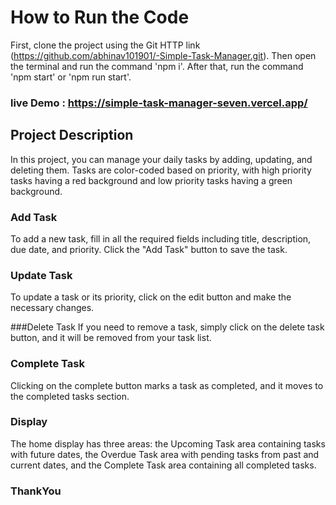 # How to Run the Code
First, clone the project using the Git HTTP link (https://github.com/abhinav101901/-Simple-Task-Manager.git). Then open the terminal and run the command 'npm i'. After that, run the command 'npm start' or 'npm run start'.

### live Demo : https://simple-task-manager-seven.vercel.app/

## Project Description
In this project, you can manage your daily tasks by adding, updating, and deleting them. Tasks are color-coded based on priority, with high priority tasks having a red background and low priority tasks having a green background.

### Add Task
To add a new task, fill in all the required fields including title, description, due date, and priority. Click the "Add Task" button to save the task.

### Update Task
To update a task or its priority, click on the edit button and make the necessary changes.

###Delete Task
If you need to remove a task, simply click on the delete task button, and it will be removed from your task list.

### Complete Task
Clicking on the complete button marks a task as completed, and it moves to the completed tasks section.

### Display
The home display has three areas: the Upcoming Task area containing tasks with future dates, the Overdue Task area with pending tasks from past and current dates, and the Complete Task area containing all completed tasks.


### ThankYou
